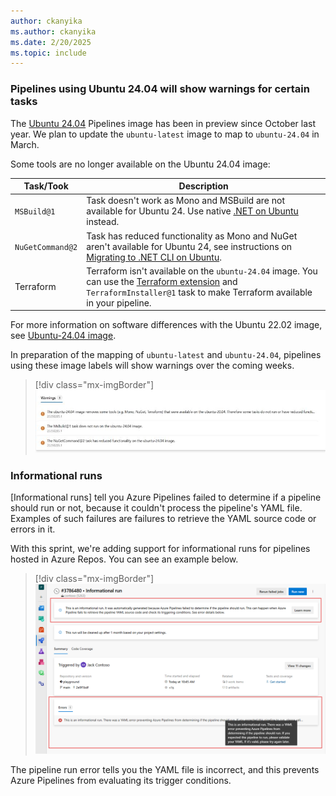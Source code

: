 ```yaml
---
author: ckanyika
ms.author: ckanyika
ms.date: 2/20/2025
ms.topic: include
---
```



### Pipelines using Ubuntu 24.04 will show warnings for certain tasks

The [Ubuntu 24.04](https://learn.microsoft.com/azure/devops/release-notes/2024/pipelines/sprint-246-update#ubuntu-2404-on-azure-pipelines-hosted-agents) Pipelines image has been in preview since October last year. We plan to update the `ubuntu-latest` image to map to `ubuntu-24.04` in March.

Some tools are no longer available on the Ubuntu 24.04 image:

| Task/Took                             | Description                       |
|---------------------------------------|-----------------------------------|
| `MSBuild@1`                           | Task doesn't work as Mono and MSBuild are not available for Ubuntu 24. Use native [.NET on Ubuntu](https://learn.microsoft.com/dotnet/core/install/linux-ubuntu) instead. |
| `NuGetCommand@2`                      | Task has reduced functionality as Mono and NuGet aren't available for Ubuntu 24, see instructions on [Migrating to .NET CLI on Ubuntu](/azure/devops/pipelines/tasks/reference/nuget-command-v2?view=azure-pipelines#support-for-newer-ubuntu-hosted-images). |
| Terraform                             | Terraform isn't available on the `ubuntu-24.04` image. You can use the [Terraform extension](https://marketplace.visualstudio.com/items?itemName=ms-devlabs.custom-terraform-tasks) and `TerraformInstaller@1` task to make Terraform available in your pipeline. |

For more information on software differences with the Ubuntu 22.02 image, see [Ubuntu-24.04 image](https://github.com/actions/runner-images/issues/10636).

In preparation of the mapping of `ubuntu-latest` and `ubuntu-24.04`, pipelines using these image labels will show warnings over the coming weeks.

> [!div class="mx-imgBorder"]
> [![Screenshot of warnings for Ubuntu-24.04 jobs.](../../media/252-pipelines-02.png "Screenshot of warnings for Ubuntu-24.04 jobs")](../../media/252-pipelines-02.png#lightbox)


### Informational runs

[Informational runs] tell you Azure Pipelines failed to determine if a pipeline should run or not, because it couldn't process the pipeline's YAML file. Examples of such failures are failures to retrieve the YAML source code or errors in it. 

With this sprint, we're adding support for informational runs for pipelines hosted in Azure Repos. You can see an example below.

> [!div class="mx-imgBorder"]
> [![Screenshot of informational runs.](../../media/252-pipelines-01.png "Screenshot of informational runs")](../../media/252-pipelines-01.png#lightbox)

The pipeline run error tells you the YAML file is incorrect, and this prevents Azure Pipelines from evaluating its trigger conditions.